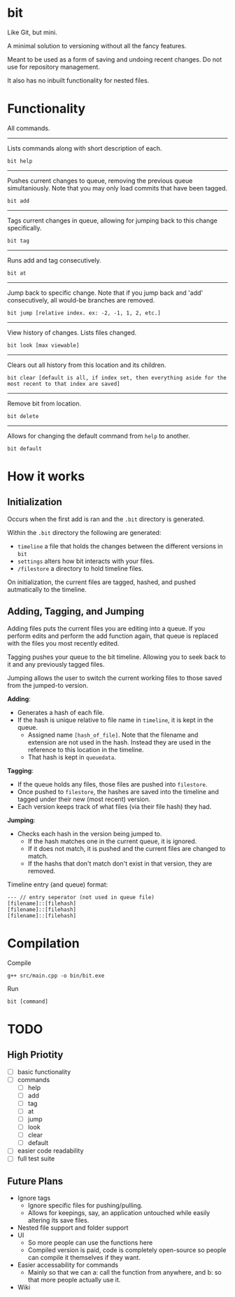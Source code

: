 # bit
 Like Git, but mini.

A minimal solution to versioning without all the fancy features. 

Meant to be used as a form of saving and undoing recent changes. Do not use for repository management.

It also has no inbuilt functionality for nested files.

# Functionality

All commands.

----

Lists commands along with short description of each.
```
bit help
```

----

Pushes current changes to queue, removing the previous queue simultaniously. Note that you may only load commits that have been tagged.
```
bit add
```

----

Tags current changes in queue, allowing for jumping back to this change specifically.
```
bit tag
```

----

Runs add and tag consecutively.
```
bit at
```

----

Jump back to specific change. Note that if you jump back and 'add' consecutively, all would-be branches are removed. 
```
bit jump [relative index. ex: -2, -1, 1, 2, etc.]
```

----

View history of changes. Lists files changed.
```
bit look [max viewable]
```

----

Clears out all history from this location and its children.
```
bit clear [default is all, if index set, then everything aside for the most recent to that index are saved]
```

----

Remove bit from location.
```
bit delete
```

----

Allows for changing the default command from `help` to another. 
```
bit default
```

# How it works

## Initialization

Occurs when the first add is ran and the `.bit` directory is generated.

Within the `.bit` directory the following are generated:
- `timeline` a file that holds the changes between the different versions in `bit`
- `settings` alters how bit interacts with your files.
- `/filestore` a directory to hold timeline files.

On initialization, the current files are tagged, hashed, and pushed autmatically to the timeline.

## Adding, Tagging, and Jumping

Adding files puts the current files you are editing into a queue. If you perform edits and perform the add function again, that queue is replaced with the files you most recently edited.

Tagging pushes your queue to the bit timeline. Allowing you to seek back to it and any previously tagged files.

Jumping allows the user to switch the current working files to those saved from the jumped-to version.

**Adding**:
- Generates a hash of each file.
- If the hash is unique relative to file name in `timeline`, it is kept in the queue.
  - Assigned name `[hash_of_file]`. Note that the filename and extension are not used in the hash. Instead they are used in the reference to this location in the timeline.
  - That hash is kept in `queuedata`.

**Tagging**:
- If the queue holds any files, those files are pushed into `filestore`.
- Once pushed to `filestore`, the hashes are saved into the timeline and tagged under their new (most recent) version.
- Each version keeps track of what files (via their file hash) they had.

**Jumping**:
- Checks each hash in the version being jumped to.
  - If the hash matches one in the current queue, it is ignored. 
  - If it does not match, it is pushed and the current files are changed to match.
  - If the hashs that don't match don't exist in that version, they are removed.

Timeline entry (and queue) format:
```
--- // entry seperator (not used in queue file)
[filename]::[filehash]
[filename]::[filehash]
[filename]::[filehash]
```



# Compilation

Compile
```
g++ src/main.cpp -o bin/bit.exe
```

Run
```
bit [command]
```

# TODO

## High Priotity

- [ ] basic functionality
- [ ] commands
  - [ ] help
  - [ ] add
  - [ ] tag
  - [ ] at
  - [ ] jump
  - [ ] look
  - [ ] clear
  - [ ] default
- [ ] easier code readability
- [ ] full test suite

## Future Plans

- Ignore tags
  - Ignore specific files for pushing/pulling.
  - Allows for keepings, say, an application untouched while easily altering its save files.
- Nested file support and folder support
- UI
  - So more people can use the functions here
  - Compiled version is paid, code is completely open-source so people can compile it themselves if they want.
- Easier accessability for commands
  - Mainly so that we can a: call the function from anywhere, and b: so that more people actually use it. 
- Wiki